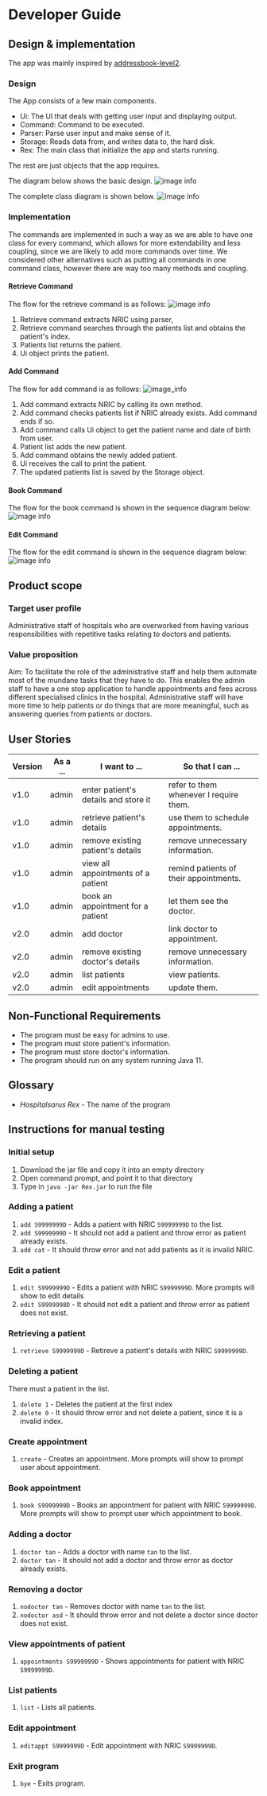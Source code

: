 # Developer Guide

## Design & implementation

The app was mainly inspired by [addressbook-level2](https://github.com/se-edu/addressbook-level2).

### Design
The App consists of a few main components.

* Ui: The UI that deals with getting user input and displaying output.
* Command: Command to be executed.
* Parser: Parse user input and make sense of it.
* Storage: Reads data from, and writes data to, the hard disk.
* Rex: The main class that initialize the app and starts running.

The rest are just objects that the app requires.

The diagram below shows the basic design.
![image info](./pictures/UML.png)

The complete class diagram is shown below.
![image info](./pictures/classDiagram.PNG)

### Implementation
The commands are implemented in such a way as we are able to have one class for every command, which allows for more extendability and less coupling, since we are likely to add more commands over time. We considered other alternatives such as putting all commands in one command class, however there are way too many methods and coupling.

#### Retrieve Command
The flow for the retrieve command is as follows:
![image info](./pictures/retrieveCommandSD.png)
1. Retrieve command extracts NRIC using parser, 
2. Retrieve command searches through the patients list and obtains the patient's index.
3. Patients list returns the patient.
4. Ui object prints the patient.

#### Add Command
The flow for add command is as follows:
![image_info](./pictures/addCommandSD.PNG)
1. Add command extracts NRIC by calling its own method.
2. Add command checks patients list if NRIC already exists. Add command ends if so.
3. Add command calls Ui object to get the patient name and date of birth from user.
4. Patient list adds the new patient.
5. Add command obtains the newly added patient.
6. Ui receives the call to print the patient.
7. The updated patients list is saved by the Storage object.


#### Book Command
The flow for the book command is shown in the sequence diagram below:
![image info](./pictures/bookApptSequenceDiagram.PNG)

#### Edit Command
The flow for the edit command is shown in the sequence diagram below:
![image info](./pictures/UMLEdit.png)


## Product scope
### Target user profile

Administrative staff of hospitals who are overworked from having various responsibilities with repetitive tasks relating to doctors and patients.

### Value proposition

Aim: To facilitate the role of the administrative staff and help them automate most of the mundane tasks that they have to do. This enables the admin staff to have a one stop application to handle appointments and fees across different specialised clinics in the hospital. Administrative staff will have more time to help patients or do things that are more meaningful, such as answering queries from patients or doctors.

## User Stories

|Version| As a ... | I want to ... | So that I can ...|
|--------|----------|---------------|------------------|
|v1.0|admin|enter patient's details and store it|refer to them whenever I require them.|
|v1.0|admin|retrieve patient's details|use them to schedule appointments.|
|v1.0|admin|remove existing patient's details|remove unnecessary information.|
|v1.0|admin|view all appointments of a patient|remind patients of their appointments.|
|v1.0|admin|book an appointment for a patient|let them see the doctor.|
|v2.0|admin|add doctor|link doctor to appointment.|
|v2.0|admin|remove existing doctor's details|remove unnecessary information.|
|v2.0|admin|list patients|view patients.|
|v2.0|admin|edit appointments|update them.|

## Non-Functional Requirements

* The program must be easy for admins to use.
* The program must store patient's information.
* The program must store doctor's information.
* The program should run on any system running Java 11.

## Glossary

* *Hospitalsarus Rex* - The name of the program

## Instructions for manual testing

### Initial setup
1. Download the jar file and copy it into an empty directory
2. Open command prompt, and point it to that directory
3. Type in `java -jar Rex.jar` to run the file
### Adding a patient
1. `add S9999999D` - Adds a patient with NRIC `S9999999D` to the list.
2. `add S9999999D` - It should not add a patient and throw error as patient already exists.
3. `add cat` - It should throw error and not add patients as it is invalid NRIC.
### Edit a patient
1. `edit S9999999D` - Edits a patient with NRIC `S9999999D`. More prompts will show to edit details
2. `edit S9999998D` - It should not edit a patient and throw error as patient does not exist.
### Retrieving a patient
1. `retrieve S9999999D` - Retireve a patient's details with NRIC `S9999999D`.
### Deleting a patient
There must a patient in the list.
1. `delete 1` - Deletes the patient at the first index
2. `delete 0` - It should throw error and not delete a patient, since it is a invalid index.
### Create appointment
1. `create` - Creates an appointment. More prompts will show to prompt user about appointment.
### Book appointment
1. `book S9999999D` - Books an appointment for patient with NRIC `S9999999D`. More prompts will show to prompt user which appointment to book.
### Adding a doctor
1. `doctor tan` - Adds a doctor with name `tan` to the list.
2. `doctor tan` - It should not add a doctor and throw error as doctor already exists.
### Removing a doctor
1. `nodoctor tan` - Removes doctor with name `tan` to the list.
2. `nodoctor asd` - It should throw error and not delete a doctor since doctor does not exist.
### View appointments of patient
1. `appointments S9999999D` - Shows appointments for patient with NRIC `S9999999D`.
### List patients
1. `list` - Lists all patients.
### Edit appointment
1. `editappt S9999999D` - Edit appointment with NRIC `S9999999D`.
### Exit program
1. `bye` - Exits program.

